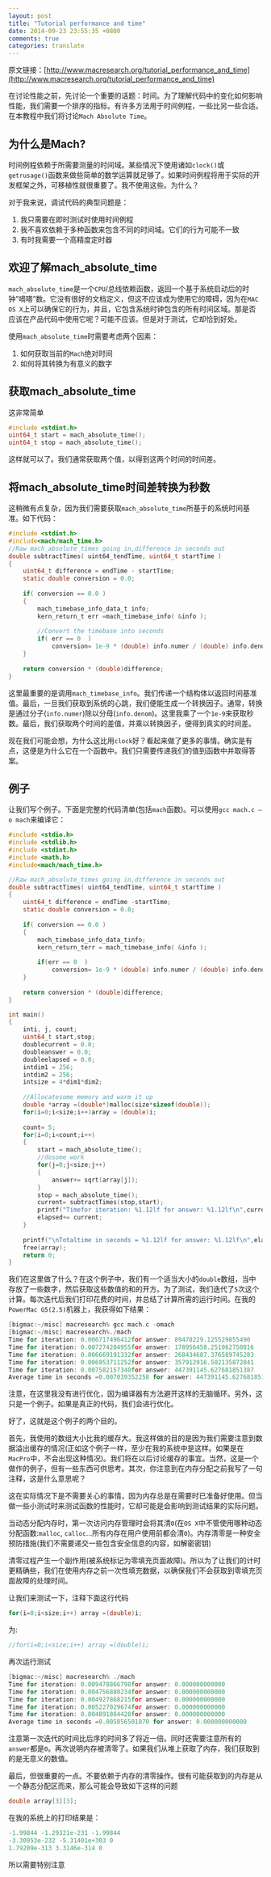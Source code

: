 ```yaml
---
layout: post
title: "Tutorial performance and time"
date: 2014-09-23 23:55:35 +0800
comments: true
categories: translate
---
```


原文链接：[http://www.macresearch.org/tutorial_performance_and_time](http://www.macresearch.org/tutorial_performance_and_time)

在讨论性能之前，先讨论一个重要的话题：时间。为了理解代码中的变化如何影响性能，我们需要一个排序的指标。有许多方法用于时间例程，一些比另一些合适。在本教程中我们将讨论`Mach Absolute Time`。

## 为什么是Mach?

时间例程依赖于所需要测量的时间域。某些情况下使用诸如`clock()`或`getrusage()`函数来做些简单的数学运算就足够了。如果时间例程将用于实际的开发框架之外，可移植性就很重要了。我不使用这些。为什么？

对于我来说，调试代码的典型问题是：

1. 我只需要在即时测试时使用时间例程
2. 我不喜欢依赖于多种函数来包含不同的时间域。它们的行为可能不一致
3. 有时我需要一个高精度定时器

## 欢迎了解mach_absolute_time

`mach_absolute_time`是一个`CPU`/总线依赖函数，返回一个基于系统启动后的时钟”嘀嗒”数。它没有很好的文档定义，但这不应该成为使用它的障碍，因为在`MAC OS X`上可以确保它的行为，并且，它包含系统时钟包含的所有时间区域。那是否应该在产品代码中使用它呢？可能不应该。但是对于测试，它却恰到好处。

使用`mach_absolute_time`时需要考虑两个因素：

1. 如何获取当前的`Mach`绝对时间
2. 如何将其转换为有意义的数字

## 获取mach_absolute_time

这非常简单

``` c
#include <stdint.h> 
uint64_t start = mach_absolute_time();
uint64_t stop = mach_absolute_time(); 
```

这样就可以了。我们通常获取两个值，以得到这两个时间的时间差。

## 将mach_absolute_time时间差转换为秒数

这稍微有点复杂，因为我们需要获取`mach_absolute_time`所基于的系统时间基准。如下代码：

``` c
#include <stdint.h>
#include<mach/mach_time.h> 
//Raw mach_absolute_times going in,difference in seconds out
double subtractTimes( uint64_tendTime, uint64_t startTime )
{
	uint64_t difference = endTime - startTime;
	static double conversion = 0.0;
	
	if( conversion == 0.0 )
	{
		mach_timebase_info_data_t info;
		kern_return_t err =mach_timebase_info( &info );
		
		//Convert the timebase into seconds
		if( err == 0  )
			conversion= 1e-9 * (double) info.numer / (double) info.denom;
	}
	
	return conversion * (double)difference;
} 
```

这里最重要的是调用`mach_timebase_info`。我们传递一个结构体以返回时间基准值。最后，一旦我们获取到系统的心跳，我们便能生成一个转换因子。通常，转换是通过分子(`info.numer`)除以分母(`info.denom`)。这里我乘了一个`1e-9`来获取秒数。最后，我们获取两个时间的差值，并乘以转换因子，便得到真实的时间差。

现在我们可能会想，为什么这比用`clock`好？看起来做了更多的事情。确实是有点，这便是为什么它在一个函数中。我们只需要传递我们的值到函数中并取得答案。

## 例子

让我们写个例子。下面是完整的代码清单(包括`mach`函数)。可以使用`gcc mach.c –o mach`来编译它：

``` c
#include <stdio.h>
#include <stdlib.h>
#include <stdint.h>
#include <math.h>
#include<mach/mach_time.h> 

//Raw mach_absolute_times going in,difference in seconds out
double subtractTimes( uint64_tendTime, uint64_t startTime )
{
	uint64_t difference = endTime -startTime;
	static double conversion = 0.0;
	
	if( conversion == 0.0 )
	{        
		mach_timebase_info_data_tinfo;        
		kern_return_terr = mach_timebase_info( &info );                       //Convert the timebaseinto seconds        
		
		if(err == 0  )                       
			conversion= 1e-9 * (double) info.numer / (double) info.denom;    
	}
	         
	return conversion * (double)difference;
} 

int main()
{
	inti, j, count;
	uint64_t start,stop;
	doublecurrent = 0.0;
	doubleanswer = 0.0;
	doubleelapsed = 0.0;
	intdim1 = 256;
	intdim2 = 256;
	intsize = 4*dim1*dim2;
	
	//Allocatesome memory and warm it up
	double *array =(double*)malloc(size*sizeof(double));       
	for(i=0;i<size;i++)array = (double)i;
	
	count= 5;     
	for(i=0;i<count;i++)
	{              
		start = mach_absolute_time();                                 
		//dosome work
		for(j=0;j<size;j++)
		{
			answer+= sqrt(array[j]);
		}
		stop = mach_absolute_time();
		current= subtractTimes(stop,start);
		printf("Timefor iteration: %1.12lf for answer: %1.12lf\n",current, answer);
		elapsed+= current;
	} 
	      
	printf("\nTotaltime in seconds = %1.12lf for answer: %1.12lf\n",elapsed/count,answer);
	free(array);
	return 0;
} 
```

我们在这里做了什么？在这个例子中，我们有一个适当大小的`double`数组，当中存放了一些数字，然后获取这些数值的和的开方。为了测试，我们迭代了`5`次这个计算。每次迭代后我们打印花费的时间，并总结了计算所需的运行时间。在我的`PowerMac G5(2.5)`机器上，我获得如下结果：

``` c
[bigmac:~/misc] macresearch% gcc mach.c -omach
[bigmac:~/misc] macresearch%./mach 
Time for iteration: 0.006717496412for answer: 89478229.125529855490
Time for iteration: 0.007274204955for answer: 178956458.251062750816
Time for iteration: 0.006669191332for answer: 268434687.376589745283
Time for iteration: 0.006953711252for answer: 357912916.502135872841
Time for iteration: 0.007582157340for answer: 447391145.627681851387 
Average time in seconds =0.007039352258 for answer: 447391145.627681851387
```

注意，在这里我没有进行优化，因为编译器有方法避开这样的无脑循环。另外，这只是一个例子。如果是真正的代码，我们会进行优化。

好了，这就是这个例子的两个目的。

首先，我使用的数组大小比我的缓存大。我这样做的目的是因为我们需要注意到数据溢出缓存的情况(正如这个例子一样，至少在我的系统中是这样。如果是在`MacPro`中，不会出现这种情况)。我们将在以后讨论缓存的事宜。当然，这是一个做作的例子，但有一些东西可供思考。其次，你注意到在内存分配之前我写了一句注释，这是什么意思呢？

这在实际情况下是不需要关心的事情，因为内存总是在需要时已准备好使用。但当做一些小测试时来测试函数的性能时，它却可能是会影响到测试结果的实际问题。

当动态分配内存时，第一次访问内存管理时会将其清`0`(在`OS X`中不管使用哪种动态分配函数:`malloc`, `calloc`…所有内存在用户使用前都会清`0`)。内存清零是一种安全预防措施(我们不需要递交一些包含安全信息的内容，如解密密钥)

清零过程产生一个副作用(被系统标记为零填充页面故障)。所以为了让我们的计时更精确些，我们在使用内存之前一次性填充数据，以确保我们不会获取到零填充页面故障的处理时间。

让我们来测试一下，注释下面这行代码

``` c
for(i=0;i<size;i++) array =(double)i;
```

为:

``` c
//for(i=0;i<size;i++) array =(double)i;
```

再次运行测试

``` c
[bigmac:~/misc] macresearch% ./mach
Time for iteration: 0.009478866798for answer: 0.000000000000
Time for iteration: 0.004756880234for answer: 0.000000000000
Time for iteration: 0.004927868215for answer: 0.000000000000
Time for iteration: 0.005227029674for answer: 0.000000000000
Time for iteration: 0.004891864428for answer: 0.000000000000 
Average time in seconds =0.005856501870 for answer: 0.000000000000
```

注意第一次迭代的时间比后序的时间多了将近一倍。同时还需要注意所有的`answer`都是`0`。再次说明内存被清零了。如果我们从堆上获取了内存，我们获取到的是无意义的数值。

最后，但很重要的一点。不要依赖于内存的清零操作。很有可能获取到的内存是从一个静态分配区而来，那么可能会导致如下这样的问题

``` c
double array[3][3];
```

在我的系统上的打印结果是：

``` c
-1.99844 -1.29321e-231 -1.99844
-3.30953e-232 -5.31401e+303 0
1.79209e-313 3.3146e-314 0
```

所以需要特别注意